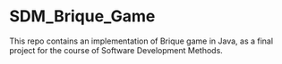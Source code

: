 # SDM_Brique_Game

This repo contains an implementation of Brique game in Java, as a final project for the course of Software Development Methods. 
